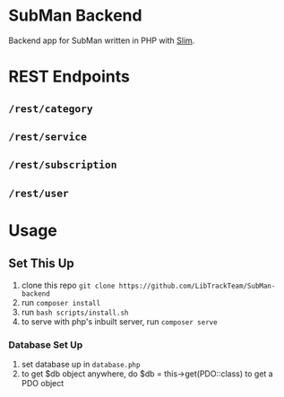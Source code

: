 # SubMan Backend

Backend app for SubMan written in PHP with [Slim](slimframework.com/).

# REST Endpoints

## `/rest/category`

## `/rest/service`

## `/rest/subscription`

## `/rest/user`


# Usage

## Set This Up
1. clone this repo `git clone https://github.com/LibTrackTeam/SubMan-backend`
2. run `composer install`
3. run `bash scripts/install.sh`
4. to serve with php's inbuilt server, run `composer serve`

### Database Set Up

1. set database up in `database.php`
2. to get $db object anywhere, do $db = this->get(PDO::class) to get a PDO object
